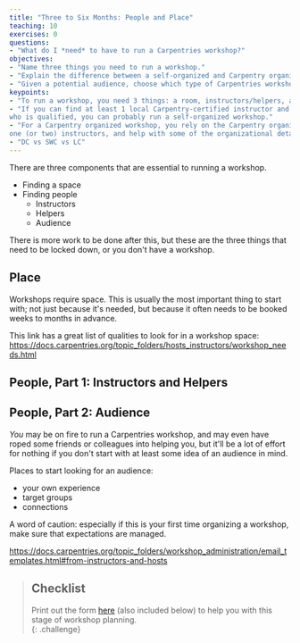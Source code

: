 ```yaml
---
title: "Three to Six Months: People and Place"
teaching: 10
exercises: 0
questions:
- "What do I *need* to have to run a Carpentries workshop?"
objectives:
- "Name three things you need to run a workshop."
- "Explain the difference between a self-organized and Carpentry organized workshop."
- "Given a potential audience, choose which type of Carpentries workshop would be most appropriate."
keypoints:
- "To run a workshop, you need 3 things: a room, instructors/helpers, and an audience."
- "If you can find at least 1 local Carpentry-certified instructor and another instructor
who is qualified, you can probably run a self-organized workshop."  
- "For a Carpentry organized workshop, you rely on the Carpentry organizations to find you
one (or two) instructors, and help with some of the organizational details."
- "DC vs SWC vs LC"
---
```


There are three components that are essential to running a workshop.

* Finding a space
* Finding people
	* Instructors
	* Helpers
	* Audience

There is more work to be done after this, but these are the three things
that need to be locked down, or you don't have a workshop.  

## Place

Workshops require space. This is usually the most important thing to start
with; not just because it's needed, but because it often needs to be booked
weeks to months in advance.  

This link has a great list of qualities to look for in a workshop space:
https://docs.carpentries.org/topic_folders/hosts_instructors/workshop_needs.html

## People, Part 1: Instructors and Helpers



## People, Part 2: Audience

*You* may be on fire to run a Carpentries workshop, and may even have roped
some friends or colleagues into helping you, but it'll be a lot of effort
for nothing if you don't start with at least some idea of an audience in mind.

Places to start looking for an audience:
- your own experience
- target groups
- connections

A word of caution: especially if this is your first time organizing a workshop,
make sure that expectations are managed.


https://docs.carpentries.org/topic_folders/workshop_administration/email_templates.html#from-instructors-and-hosts

> ## Checklist
>
> Print out the form [here]({{site.github.repository_url}}/blob/gh-pages/files/checklist-getting-started.md)
> (also included below) to help you with this stage of workshop planning.  
{: .challenge}
